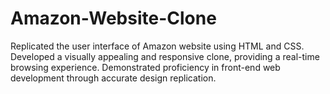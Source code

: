 # Amazon-Website-Clone
Replicated the user interface of Amazon website using HTML and CSS.  Developed a visually appealing and responsive clone, providing a real-time browsing experience.   Demonstrated proficiency in front-end web development through accurate design replication.
